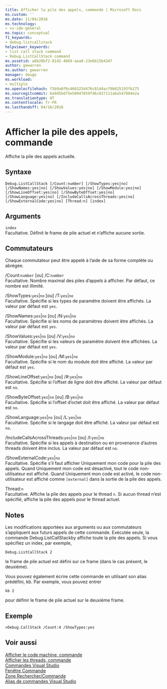 ```yaml
---
title: Afficher la pile des appels, commande | Microsoft Docs
ms.custom: ''
ms.date: 11/04/2016
ms.technology:
- vs-ide-general
ms.topic: conceptual
f1_keywords:
- debug.listcallstack
helpviewer_keywords:
- list call stack command
- Debug.ListCallStack command
ms.assetid: a8b20bf2-81d2-4069-aea8-23e6b15b4347
author: gewarren
ms.author: gewarren
manager: douge
ms.workload:
- multiple
ms.openlocfilehash: f3b9a0f9c466325d476c01d4acf9b825193fb175
ms.sourcegitcommit: 6a9d5bd75e50947659fd6c837111a6a547884e2a
ms.translationtype: HT
ms.contentlocale: fr-FR
ms.lasthandoff: 04/16/2018
---
```

# <a name="list-call-stack-command"></a>Afficher la pile des appels, commande
Affiche la pile des appels actuelle.  
  
## <a name="syntax"></a>Syntaxe  
  
```  
Debug.ListCallStack [/Count:number] [/ShowTypes:yes|no]  
[/ShowNames:yes|no] [/ShowValues:yes|no] [/ShowModule:yes|no]  
[/ShowLineOffset:yes|no] [/ShowByteOffset:yes|no]  
[/ShowLanguage:yes|no] [/IncludeCallsAcrossThreads:yes|no]  
[/ShowExternalCode:yes|no] [Thread:n] [index]  
```  
  
## <a name="arguments"></a>Arguments  
 `index`  
 Facultative. Définit le frame de pile actuel et n’affiche aucune sortie.  
  
## <a name="switches"></a>Commutateurs  
 Chaque commutateur peut être appelé à l’aide de sa forme complète ou abrégée.  
  
 /Count:`number` [ou] /C:`number`  
 Facultative. Nombre maximal des piles d’appels à afficher. Par défaut, ce nombre est illimité.  
  
 /ShowTypes:`yes`&#124;`no` [ou] /T:`yes`&#124;`no`  
 Facultative. Spécifie si les types de paramètre doivent être affichés. La valeur par défaut est `yes`.  
  
 /ShowNames:`yes`&#124;`no` [ou] /N:`yes`&#124;`no`  
 Facultative. Spécifie si les noms de paramètres doivent être affichés. La valeur par défaut est `yes`.  
  
 /ShowValues:`yes`&#124;`no` [ou] /V:`yes`&#124;`no`  
 Facultative. Spécifie si les valeurs de paramètre doivent être affichées. La valeur par défaut est `yes`.  
  
 /ShowModule:`yes`&#124;`no` [ou] /M:`yes`&#124;`no`  
 Facultative. Spécifie si le nom du module doit être affiché. La valeur par défaut est `yes`.  
  
 /ShowLineOffset:`yes`&#124;`no` [ou] /#:`yes`&#124;`no`  
 Facultative. Spécifie si l’offset de ligne doit être affiché. La valeur par défaut est `no`.  
  
 /ShowByteOffset:`yes`&#124;`no` [ou] /B:`yes`&#124;`no`  
 Facultative. Spécifie si l’offset d’octet doit être affiché. La valeur par défaut est `no`.  
  
 /ShowLanguage:`yes`&#124;`no` [ou] /L:`yes`&#124;`no`  
 Facultative. Spécifie si le langage doit être affiché. La valeur par défaut est `no`.  
  
 /IncludeCallsAcrossThreads:`yes`&#124;`no` [ou] /I:`yes`&#124;`no`  
 Facultative. Spécifie si les appels à destination ou en provenance d’autres threads doivent être inclus. La valeur par défaut est `no`.  
  
 /ShowExternalCode:`yes`&#124;`no`  
 Facultative. Spécifie s’il faut afficher Uniquement mon code pour la pile des appels. Quand Uniquement mon code est désactivé, tout le code non-utilisateur est affiché. Quand Uniquement mon code est activé, le code non-utilisateur est affiché comme `[external]` dans la sortie de la pile des appels.  
  
 Thread:`n`  
 Facultative. Affiche la pile des appels pour le thread `n`. Si aucun thread n’est spécifié, affiche la pile des appels pour le thread actuel.  
  
## <a name="remarks"></a>Notes  
 Les modifications apportées aux arguments ou aux commutateurs s’appliquent aux futurs appels de cette commande. Exécutée seule, la commande Debug.ListCallStackby affiche toute la pile des appels. Si vous spécifiez un index, par exemple,  
  
```  
Debug.ListCallStack 2  
```  
  
 le frame de pile actuel est défini sur ce frame (dans le cas présent, le deuxième).  
  
 Vous pouvez également écrire cette commande en utilisant son alias prédéfini, kb. Par exemple, vous pouvez entrer  
  
```  
kb 2  
```  
  
 pour définir le frame de pile actuel sur le deuxième frame.  
  
## <a name="example"></a>Exemple  
  
```  
>Debug.CallStack /Count:4 /ShowTypes:yes  
```  
  
## <a name="see-also"></a>Voir aussi  
 [Afficher le code machine, commande](../../ide/reference/list-disassembly-command.md)   
 [Afficher les threads, commande](../../ide/reference/list-threads-command.md)   
 [Commandes Visual Studio](../../ide/reference/visual-studio-commands.md)   
 [Fenêtre Commande](../../ide/reference/command-window.md)   
 [Zone Rechercher/Commande](../../ide/find-command-box.md)   
 [Alias de commandes Visual Studio](../../ide/reference/visual-studio-command-aliases.md)